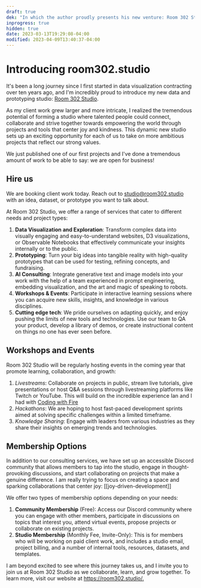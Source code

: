 ```yaml
---
draft: true
dek: "In which the author proudly presents his new venture: Room 302 Studio, an eclectic gathering of talent devoted to fostering joy-driven development"
inprogress: true
hidden: true
date: 2023-03-13T19:29:08-04:00
modified: 2023-04-09T13:40:37-04:00
---
```


# Introducing room302.studio

It's been a long journey since I first started in data visualization contracting over ten years ago, and I'm incredibly proud to introduce my new data and prototyping studio: [Room 302 Studio](https://room302.studio). 

As my client work grew larger and more intricate, I realized the tremendous potential of forming a studio where talented people could connect, collaborate and strive together towards empowering the world through projects and tools that center joy and kindness. This dynamic new studio sets up an exciting opportunity for each of us to take on more ambitious projects that reflect our strong values.

We just published one of our first projects and I've done a tremendous amount of work to be able to say: we are open for business!

## Hire us

We are booking client work today. Reach out to studio@room302.studio with an idea, dataset, or prototype you want to talk about. 

At Room 302 Studio, we offer a range of services that cater to different needs and project types:

1. **Data Visualization and Exploration**: Transform complex data into visually engaging and easy-to-understand websites, D3 visualizations, or Observable Notebooks that effectively communicate your insights internally or to the public. 
2. **Prototyping**: Turn your big ideas into tangible reality with high-quality prototypes that can be used for testing, refining concepts, and fundraising. 
3. **AI Consulting**: Integrate generative text and image models into your work with the help of a team experienced in prompt engineering, embedding visualization, and the art and magic of speaking to robots. 
4. **Workshops & Events**: Participate in interactive learning sessions where you can acquire new skills, insights, and knowledge in various disciplines.
5. **Cutting edge tech**: We pride ourselves on adapting quickly, and enjoy pushing the limits of new tools and technologies. Use our team to QA your product, develop a library of demos, or create instructional content on things no one has ever seen before. 

## Workshops and Events

Room 302 Studio will be regularly hosting events in the coming year that promote learning, collaboration, and growth:

1. *Livestreams*: Collaborate on projects in public, stream live tutorials, give presentations or host Q&A sessions through livestreaming platforms like Twitch or YouTube. This will build on the incredible experience Ian and I had with [Coding with Fire](https://www.youtube.com/playlist?list=PLI_sHchSmdCD0RximFqzqCOSqCgVWJpdA)
2. *Hackathons*: We are hoping to host fast-paced development sprints aimed at solving specific challenges within a limited timeframe.
3. *Knowledge Sharing*: Engage with leaders from various industries as they share their insights on emerging trends and technologies.

## Membership Options

In addition to our consulting services, we have set up an accessible Discord community that allows members to tap into the studio, engage in thought-provoking discussions, and start collaborating on projects that make a genuine difference. I am really trying to focus on creating a space and sparking collaborations that center joy: [[joy-driven-development]]

We offer two types of membership options depending on your needs:

1. **Community Membership** (Free): Access our Discord community where you can engage with other members, participate in discussions on topics that interest you, attend virtual events, propose projects or collaborate on existing projects.
2. **Studio Membership** (Monthly Fee, Invite-Only): This is for members who will be working on paid client work, and includes a studio email, project billing, and a number of internal tools, resources, datasets, and templates.

I am beyond excited to see where this journey takes us, and I invite you to join us at Room 302 Studio as we collaborate, learn, and grow together. To learn more, visit our website at <https://room302.studio/.>

